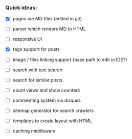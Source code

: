 ### Quick ideas:
- [x] pages are MD files (edited in git)
- [ ] parser which renders MD to HTML
- [ ] responsive UI
- [x] tags support for posts
- [ ] image / files linking support (base path to edit in IDE?)
- [ ] search with text search
- [ ] search for similar posts
- [ ] count views and show counters
- [ ] commenting system via disquss
- [ ] sitemap generator for search crawlers
- [ ] templates to create layout with HTML
- [ ] caching middleware









